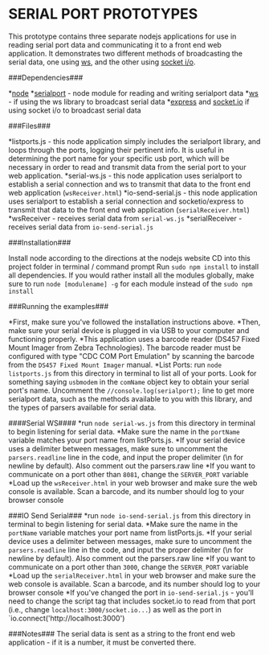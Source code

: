 # SERIAL PORT PROTOTYPES #

This prototype contains three separate nodejs applications for use in reading serial port data and communicating it to a front end web application. It demonstrates two different methods of broadcasting the serial data, one using [ws](https://github.com/websockets/ws), and the other using [socket i/o](http://socket.io/).

###Dependencies###

*[node](https://nodejs.org/en/)
*[serialport](https://github.com/voodootikigod/node-serialport) - node module for reading and writing serialport data
*[ws](https://github.com/websockets/ws) - if using the ws library to broadcast serial data
*[express](http://expressjs.com/) and [socket.io](http://socket.io/) if using socket i/o to broadcast serial data

###Files###

*listports.js - this node application simply includes the serialport library, and loops through the ports, logging their pertinent info. It is useful in determining the port name for your specific usb port, which will be necessary in order to read and transmit data from the serial port to your web application.
*serial-ws.js - this node application uses serialport to establish a serial connection and ws to transmit that data to the front end web application (`wsReceiver.html`)
*io-send-serial.js - this node application uses serialport to establish a serial connection and socketio/express to transmit that data to the front end web application (`serialReceiver.html`)
*wsReceiver - receives serial data from `serial-ws.js`
*serialReceiver - receives serial data from `io-send-serial.js`

###Installation###

Install node according to the directions at the nodejs website
CD into this project folder in terminal / command prompt
Run `sudo npm install` to install all dependencies. If you would rather install all the modules globally, make sure to run `node [modulename] -g` for each module instead of the `sudo npm install`

###Running the examples###

*First, make sure you've followed the installation instructions above.
*Then, make sure your serial device is plugged in via USB to your computer and functioning properly.
*This application uses a barcode reader (DS457 Fixed Mount Imager from Zebra Technologies). The barcode reader must be configured with type "CDC COM Port Emulation" by scanning the barcode from the `DS457 Fixed Mount Imager` manual.
*List Ports: run `node listports.js` from this directory in terminal to list all of your ports. Look for something saying `usbmodem` in the `comName` object key to obtain your serial port's name. Uncomment the `//console.log(serialport);` line to get more serialport data, such as the methods available to you with this library, and the types of parsers available for serial data.

####Serial WS####
*run `node serial-ws.js` from this directory in terminal to begin listening for serial data.
*Make sure the name in the `portName` variable matches your port name from listPorts.js.
*If your serial device uses a delimiter between messages, make sure to uncomment the `parsers.readline` line in the code, and input the proper delimiter (\n for newline by default). Also comment out the parsers.raw line
*If you want to communicate on a port other than `8081`, change the `SERVER_PORT` variable
*Load up the `wsReceiver.html` in your web browser and make sure the web console is available. Scan a barcode, and its number should log to your browser console

###IO Send Serial###
*run `node io-send-serial.js` from this directory in terminal to begin listening for serial data.
*Make sure the name in the `portName` variable matches your port name from listPorts.js.
*If your serial device uses a delimiter between messages, make sure to uncomment the `parsers.readline` line in the code, and input the proper delimiter (\n for newline by default). Also comment out the parsers.raw line
*If you want to communicate on a port other than `3000`, change the `SERVER_PORT` variable
*Load up the `serialReceiver.html` in your web browser and make sure the web console is available. Scan a barcode, and its number should log to your browser console
*If you've changed the port in `io-send-serial.js` - you'll need to change the script tag that includes socket.io to read from that port (i.e., change `localhost:3000/socket.io...`) as well as the port in `io.connect('http://localhost:3000')

###Notes###
The serial data is sent as a string to the front end web application - if it is a number, it must be converted there.



